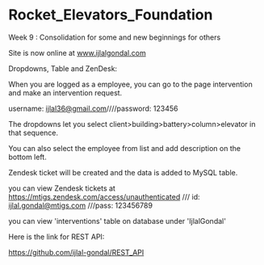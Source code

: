 
# Rocket_Elevators_Foundation
Week 9 : Consolidation for some and new beginnings for others

Site is now online at www.ijlalgondal.com

Dropdowns, Table and ZenDesk: 


When you are logged as a employee, you can go to the page intervention and make an intervention request. 

username: ijlal36@gmail.com////password: 123456

The dropdowns let you select client>building>battery>column>elevator in that sequence.

You can also select the employee from list and add description on the bottom left.

Zendesk ticket will be created and the data is added to MySQL table. 

you can view Zendesk tickets at  https://mtigs.zendesk.com/access/unauthenticated /// id: ijlal.gondal@mtigs.com ///pass: 123456789

you can view 'interventions' table on database under 'IjlalGondal'


Here is the link for REST API:

https://github.com/ijlal-gondal/REST_API
